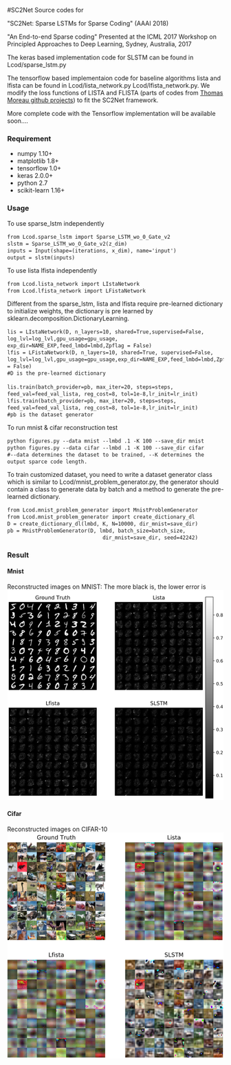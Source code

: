 #SC2Net
Source codes for 

"SC2Net: Sparse LSTMs for Sparse Coding" (AAAI 2018)

"An End-to-end Sparse coding" Presented at the ICML 2017 Workshop on Principled Approaches
to Deep Learning, Sydney, Australia, 2017

The keras based implementation code for SLSTM can be found in Lcod/sparse_lstm.py 

The tensorflow based implementaion code for baseline algorithms lista and lfista can be found in Lcod/lista_network.py Lcod/lfista_network.py. We modify the loss functions of LISTA and FLISTA (parts of codes from [Thomas Moreau github projects](https://github.com/tomMoral/AdaptiveOptim)) to fit the SC2Net framework.

More complete code with the Tensorflow implementation will be available soon....



### Requirement
 * numpy 1.10+
 * matplotlib 1.8+
 * tensorflow 1.0+
 * keras 2.0.0+
 * python 2.7
 * scikit-learn 1.16+
 

### Usage
To use sparse_lstm independently 

    from Lcod.sparse_lstm import Sparse_LSTM_wo_0_Gate_v2
    slstm = Sparse_LSTM_wo_O_Gate_v2(z_dim)
    inputs = Input(shape=(iterations, x_dim), name='input')
    output = slstm(inputs)
    
To use lista lfista independently

    from Lcod.lista_network import LIstaNetwork
    from Lcod.lfista_network import LFistaNetwork
Different from the sparse_lstm, lista and lfista require pre-learned dictionary to initialize weights, the dictionary is pre learned by sklearn.decomposition.DictionaryLearning.  

    lis = LIstaNetwork(D, n_layers=10, shared=True,supervised=False, log_lvl=log_lvl,gpu_usage=gpu_usage, exp_dir=NAME_EXP,feed_lmbd=lmbd,Zpflag = False)
    lfis = LFistaNetwork(D, n_layers=10, shared=True, supervised=False, log_lvl=log_lvl,gpu_usage=gpu_usage,exp_dir=NAME_EXP,feed_lmbd=lmbd,Zpflag = False)
    #D is the pre-learned dictionary
    
    lis.train(batch_provider=pb, max_iter=20, steps=steps, feed_val=feed_val_lista, reg_cost=8, tol=1e-8,lr_init=lr_init)
    lfis.train(batch_provider=pb, max_iter=20, steps=steps, feed_val=feed_val_lista, reg_cost=8, tol=1e-8,lr_init=lr_init)
    #pb is the dataset generator

To run mnist & cifar reconstruction test



    python figures.py --data mnist --lmbd .1 -K 100 --save_dir mnist
    python figures.py --data cifar --lmbd .1 -K 100 --save_dir cifar
    #--data determines the dataset to be trained, --K determines the output sparce code length.

To train customized dataset, you need to write a dataset generator class which is similar to Lcod/mnist_problem_generator.py, the generator should contain a class to generate data by batch and a method to generate the pre-learned dictionary. 

    from Lcod.mnist_problem_generator import MnistProblemGenerator
    from Lcod.mnist_problem_generator import create_dictionary_dl
    D = create_dictionary_dl(lmbd, K, N=10000, dir_mnist=save_dir)
    pb = MnistProblemGenerator(D, lmbd, batch_size=batch_size,
                                   dir_mnist=save_dir, seed=42242) 
### Result
#### Mnist 
Reconstructed images on MNIST: The more black
is, the lower error is
![Mnist](pic/mnist.png?raw=true)



#### Cifar
Reconstructed images on CIFAR-10
![Cifar](pic/cifar.png?raw=true)

